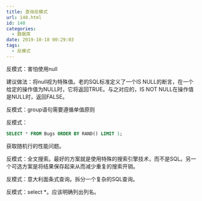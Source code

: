 ```yaml
---
title: 查询反模式
url: 140.html
id: 140
categories:
  - 数据库
date: 2019-10-18 00:29:03
tags:
  - 反模式
---
```


反模式：害怕使用null

建议做法：将null视为特殊值。老的SQL标准定义了一个IS NULL的断言，在一个给定的操作值为NULL时，它将返回TRUE。与之对应的，IS NOT NULL在操作值是NULL时，返回FALSE。



反模式：group语句需要遵循单值原则



反模式：

```sql
SELECT * FROM Bugs ORDER BY RAND() LIMIT 1;
```

获取随机行的性能问题。  



反模式：全文搜索。最好的方案就是使用特殊的搜索引擎技术，而不是SQL。另一个可选方案是将结果保存起来从而减少重复的搜索开销。



反模式：意大利面条式查询。拆分一个复杂的SQL查询。





反模式：select *。应该明确列出列名。